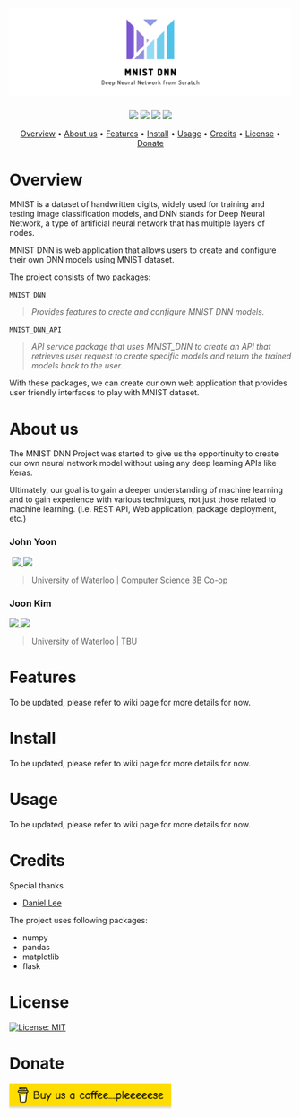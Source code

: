 <h1 align="center">
    <a href="#">
      <img src="doc/assets/mnist-dnn-media/MNIST_DNN_Banner.png" />
    </a>
</h1>

<p align="center">
  <img src="https://img.shields.io/badge/python-v3.6+-blue?logo=PYTHON&style=flat-square" />
  <img src="https://img.shields.io/badge/License-MIT-9cf?style=flat-square" />
  <img src="https://img.shields.io/badge/Version-0.0.1-green?style=flat-square" />
  <img src="https://img.shields.io/badge/PR-welcome-orange?style=flat-square">
</p>

<p align="center">
  <a href="#overview">Overview</a> •
  <a href="#aboutus">About us</a> •
  <a href="#features">Features</a> •
  <a href="#install">Install</a> •
  <a href="#usage">Usage</a> •
  <a href="#credit">Credits</a> •
  <a href="#license">License</a> •
  <a href="#donate">Donate</a>
</p>

# <div id="overview">Overview</div>
MNIST is a dataset of handwritten digits, widely used for training and testing image classification models, and DNN stands for Deep Neural Network, a type of artificial neural network that has multiple layers of nodes.

MNIST DNN is web application that allows users to create and configure their own DNN models using MNIST dataset.

The project consists of two packages:

`MNIST_DNN`
> *Provides features to create and configure MNIST DNN models.*

`MNIST_DNN_API`
> *API service package that uses MNIST_DNN to create an API that retrieves user request to create specific models and return the trained models back to the user.*

With these packages, we can create our own web application that provides user friendly interfaces to play with MNIST dataset.

# <div id="aboutus">About us</div>
The MNIST DNN Project was started to give us the opportinuity to create our own neural network model without using any deep learning APIs like Keras.

Ultimately, our goal is to gain a deeper understanding of machine learning and to gain experience with various techniques, not just those related to machine learning. (i.e. REST API, Web application, package deployment, etc.)

<h3>John Yoon</h3>
<a href="mailto:fedelejohn7008@gmail.com" target="_blank">
  <img style="padding-left:5px" src="https://img.shields.io/badge/Email-fedelejohn7008@gmail.com-red?style=flat-square&logo=Gmail&logoColor=EA4335"/>
</a>
<a href="https://www.linkedin.com/in/john-yoon-33b8771a8/" target="_blank">
  <img src="https://img.shields.io/badge/LinkedIn-John Yoon-blue?style=flat-square&logo=LinkedIn&logoColor=0A66C2"/>
</a>

> University of Waterloo | Computer Science 3B Co-op 

<h3>Joon Kim</h3>
<a href="mailto:kimsjoon14@gmail.com" target="_blank">
  <img src="https://img.shields.io/badge/Email-kimsjoon14@gmail.com-red?style=flat-square&logo=Gmail&logoColor=EA4335"/>
</a>
<a href="https://www.linkedin.com/in/joonkim14/" target="_blank">
  <img src="https://img.shields.io/badge/LinkedIn-Joon Kim-blue?style=flat-square&logo=LinkedIn&logoColor=0A66C2"/>
</a>

> University of Waterloo | TBU

# <div id="features">Features</div>
To be updated, please refer to wiki page for more details for now.

# <div id="install">Install</div>
To be updated, please refer to wiki page for more details for now.

# <div id="usage">Usage</div>
To be updated, please refer to wiki page for more details for now.

# <div id="credit">Credits</div>
Special thanks
* [Daniel Lee](https://github.com/iproudyou)

The project uses following packages:
* numpy
* pandas
* matplotlib
* flask

# <div id="license">License</div>
[![License: MIT](https://img.shields.io/badge/License-MIT-yellow.svg)](LICENSE)

# <div id="donate">Donate</div>
<a href="https://www.buymeacoffee.com/j53yoon" target="_blank">
  <img src="doc/assets/buy-us-a-coffee-please.png" alt="Buy us a coffee... please" style="height: 41px !important; !important;box-shadow: 0px 3px 2px 0px rgba(190, 190, 190, 0.5) !important;-webkit-box-shadow: 0px 3px 2px 0px rgba(190, 190, 190, 0.5) !important;" />
</a>

